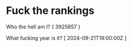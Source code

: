 # Fuck the rankings

Who the hell am I?
{ 3925657 }

What fucking year is it?
[ 2024-09-21T19:00:00Z ]
